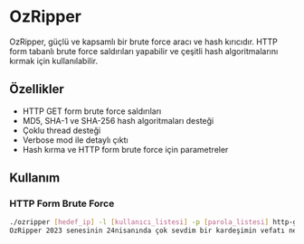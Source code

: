 # OzRipper

OzRipper, güçlü ve kapsamlı bir brute force aracı ve hash kırıcıdır. HTTP form tabanlı brute force saldırıları yapabilir ve çeşitli hash algoritmalarını kırmak için kullanılabilir.

## Özellikler

- HTTP GET form brute force saldırıları
- MD5, SHA-1 ve SHA-256 hash algoritmaları desteği
- Çoklu thread desteği
- Verbose mod ile detaylı çıktı
- Hash kırma ve HTTP form brute force için parametreler

## Kullanım

### HTTP Form Brute Force

```bash
./ozripper [hedef_ip] -l [kullanıcı_listesi] -p [parola_listesi] http-get-form "[sayfa_yolu]:[form_bilgisi]:F=[hata_mesajı]"
OzRipper 2023 senesinin 24nisanında çok sevdim bir kardeşimin vefatı nedeniyle ozanripper adı verilmistir.
